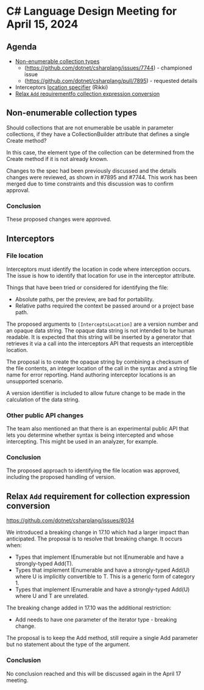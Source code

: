 # C# Language Design Meeting for April 15, 2024

## Agenda

- [Non-enumerable collection types](Julien)
  - (https://github.com/dotnet/csharplang/issues/7744) - championed issue
  - (https://github.com/dotnet/csharplang/pull/7895) - requested details
- Interceptors [location specifier](https://github.com/dotnet/csharplang/blob/interceptors-2024-01/proposals/interceptors-issues-2024-01.md#add-interceptslocationstring-locationspecifier) (Rikki)
- [Relax `Add` requirementfo collection expression conversion](https://github.com/dotnet/csharplang/issues/8034)

## Non-enumerable collection types

Should collections that  are not enumerable be usable in parameter collections, if they have a CollectionBuilder attribute that defines a single Create method?

In this case, the element type of the collection can be determined from the Create method if it is not already known.

Changes to the spec had been previously discussed and the details changes were reviewed, as shown in #7895 and #7744. This work has been merged due to time constraints and this discussion was to confirm approval.

### Conclusion

These proposed changes were approved.

## Interceptors

### File location

Interceptors must identify the location in code where interception occurs. The issue is how to identify that location for use in the interceptor attribute.

Things that have been tried or considered for identifying the file:

* Absolute paths, per the preview, are bad for portability.
* Relative paths required the context be passed around or a project base path.

The proposed arguments to `[InterceptsLocation]` are a version number and an opaque data string. The opaque data string is not intended to be human readable. It is expected that this string will be inserted by a generator that retrieves it via a call into the interceptors API that requests an interceptible location.

The proposal is to create the opaque string by combining a checksum of the file contents, an integer location of the call in the syntax and a string file name for error reporting. Hand authoring interceptor locations is an unsupported scenario.

A version identifier is included to allow future change to be made in the calculation of the data string.

### Other public API changes

The team also mentioned an that there is an experimental public API that lets you determine whether syntax is being intercepted and whose intercepting. This might be used in an analyzer, for example.

### Conclusion

The proposed approach to identifying the file location was approved, including the proposed handling of version.

## Relax `Add` requirement for collection expression conversion

https://github.com/dotnet/csharplang/issues/8034

We introduced a breaking change in 17.10 which had a larger impact than anticipated. The proposal is to resolve that breaking change. It occurs when:

* Types that implement IEnumerable but not IEnumerable<T> and have a strongly-typed Add(T).
* Types that implement IEnumerable<T> and have a strongly-typed Add(U) where U is implicitly convertible to T. This is a generic form of category 1.
* Types that implement IEnumerable<T> and have a strongly-typed Add(U) where U and T are unrelated.

The breaking change added in 17.10 was the additional restriction:

* Add needs to have one parameter of the iterator type - breaking change.

The proposal is to keep the Add method, still require a single Add parameter but no statement about the type of the argument.

### Conclusion

No conclusion reached and this will be discussed again in the April 17 meeting.
